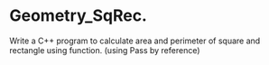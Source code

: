 # Geometry_SqRec.
Write a C++ program to calculate area and perimeter of square and rectangle using function. (using Pass by reference)
